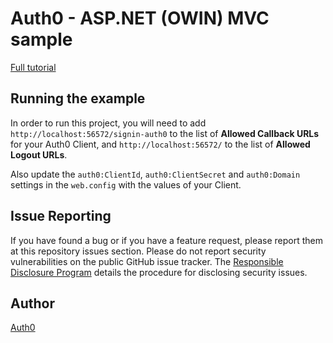 ﻿# Auth0 - ASP.NET (OWIN) MVC sample

[Full tutorial](https://auth0.com/docs/quickstart/webapp/aspnet-owin/04-authorization)

## Running the example

In order to run this project, you will need to add `http://localhost:56572/signin-auth0` to the list of **Allowed Callback URLs** for your Auth0 Client, and `http://localhost:56572/` to the list of **Allowed Logout URLs**.

Also update the `auth0:ClientId`, `auth0:ClientSecret` and `auth0:Domain` settings in the `web.config` with the values of your Client.

## Issue Reporting

If you have found a bug or if you have a feature request, please report them at this repository issues section. Please do not report security vulnerabilities on the public GitHub issue tracker. The [Responsible Disclosure Program](https://auth0.com/whitehat) details the procedure for disclosing security issues.

## Author

[Auth0](auth0.com)